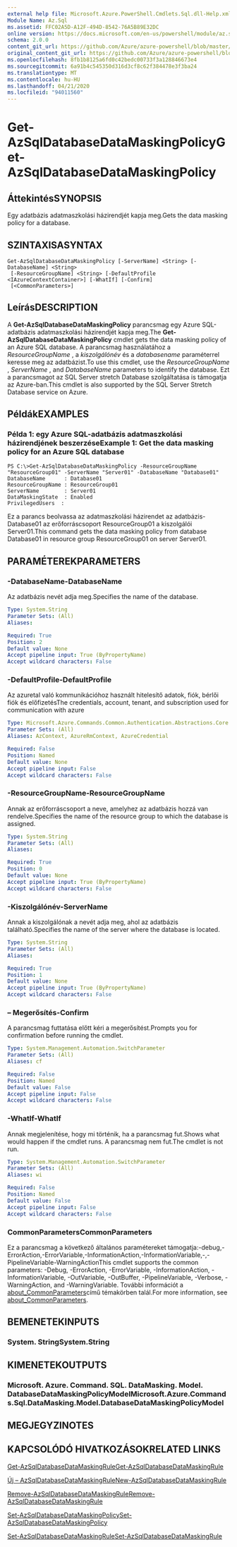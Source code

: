 ```yaml
---
external help file: Microsoft.Azure.PowerShell.Cmdlets.Sql.dll-Help.xml
Module Name: Az.Sql
ms.assetid: FFC02A5D-A12F-494D-8542-76A5B89E32DC
online version: https://docs.microsoft.com/en-us/powershell/module/az.sql/get-azsqldatabasedatamaskingpolicy
schema: 2.0.0
content_git_url: https://github.com/Azure/azure-powershell/blob/master/src/Sql/Sql/help/Get-AzSqlDatabaseDataMaskingPolicy.md
original_content_git_url: https://github.com/Azure/azure-powershell/blob/master/src/Sql/Sql/help/Get-AzSqlDatabaseDataMaskingPolicy.md
ms.openlocfilehash: 8fb1b8125a6fd0c42bedc00733f3a128846673e4
ms.sourcegitcommit: 6a91b4c545350d316d3cf8c62f384478e3f3ba24
ms.translationtype: MT
ms.contentlocale: hu-HU
ms.lasthandoff: 04/21/2020
ms.locfileid: "94011560"
---
```

# <span data-ttu-id="e498f-101">Get-AzSqlDatabaseDataMaskingPolicy</span><span class="sxs-lookup"><span data-stu-id="e498f-101">Get-AzSqlDatabaseDataMaskingPolicy</span></span>

## <span data-ttu-id="e498f-102">Áttekintés</span><span class="sxs-lookup"><span data-stu-id="e498f-102">SYNOPSIS</span></span>
<span data-ttu-id="e498f-103">Egy adatbázis adatmaszkolási házirendjét kapja meg.</span><span class="sxs-lookup"><span data-stu-id="e498f-103">Gets the data masking policy for a database.</span></span>

## <span data-ttu-id="e498f-104">SZINTAXISA</span><span class="sxs-lookup"><span data-stu-id="e498f-104">SYNTAX</span></span>

```
Get-AzSqlDatabaseDataMaskingPolicy [-ServerName] <String> [-DatabaseName] <String>
 [-ResourceGroupName] <String> [-DefaultProfile <IAzureContextContainer>] [-WhatIf] [-Confirm]
 [<CommonParameters>]
```

## <span data-ttu-id="e498f-105">Leírás</span><span class="sxs-lookup"><span data-stu-id="e498f-105">DESCRIPTION</span></span>
<span data-ttu-id="e498f-106">A **Get-AzSqlDatabaseDataMaskingPolicy** parancsmag egy Azure SQL-adatbázis adatmaszkolási házirendjét kapja meg.</span><span class="sxs-lookup"><span data-stu-id="e498f-106">The **Get-AzSqlDatabaseDataMaskingPolicy** cmdlet gets the data masking policy of an Azure SQL database.</span></span>
<span data-ttu-id="e498f-107">A parancsmag használatához a *ResourceGroupName* , a *kiszolgálónév* és a *databasename* paraméterrel keresse meg az adatbázist.</span><span class="sxs-lookup"><span data-stu-id="e498f-107">To use this cmdlet, use the *ResourceGroupName* , *ServerName* , and *DatabaseName* parameters to identify the database.</span></span>
<span data-ttu-id="e498f-108">Ezt a parancsmagot az SQL Server stretch Database szolgáltatása is támogatja az Azure-ban.</span><span class="sxs-lookup"><span data-stu-id="e498f-108">This cmdlet is also supported by the SQL Server Stretch Database service on Azure.</span></span>

## <span data-ttu-id="e498f-109">Példák</span><span class="sxs-lookup"><span data-stu-id="e498f-109">EXAMPLES</span></span>

### <span data-ttu-id="e498f-110">Példa 1: egy Azure SQL-adatbázis adatmaszkolási házirendjének beszerzése</span><span class="sxs-lookup"><span data-stu-id="e498f-110">Example 1: Get the data masking policy for an Azure SQL database</span></span>
```
PS C:\>Get-AzSqlDatabaseDataMaskingPolicy -ResourceGroupName "ResourceGroup01" -ServerName "Server01" -DatabaseName "Database01"
DatabaseName      : Database01
ResourceGroupName : ResourceGroup01
ServerName        : Server01
DataMaskingState  : Enabled
PrivilegedUsers  :
```

<span data-ttu-id="e498f-111">Ez a parancs beolvassa az adatmaszkolási házirendet az adatbázis-Database01 az erőforráscsoport ResourceGroup01 a kiszolgálói Server01.</span><span class="sxs-lookup"><span data-stu-id="e498f-111">This command gets the data masking policy from database Database01 in resource group ResourceGroup01 on server Server01.</span></span>

## <span data-ttu-id="e498f-112">PARAMÉTEREK</span><span class="sxs-lookup"><span data-stu-id="e498f-112">PARAMETERS</span></span>

### <span data-ttu-id="e498f-113">-DatabaseName</span><span class="sxs-lookup"><span data-stu-id="e498f-113">-DatabaseName</span></span>
<span data-ttu-id="e498f-114">Az adatbázis nevét adja meg.</span><span class="sxs-lookup"><span data-stu-id="e498f-114">Specifies the name of the database.</span></span>

```yaml
Type: System.String
Parameter Sets: (All)
Aliases:

Required: True
Position: 2
Default value: None
Accept pipeline input: True (ByPropertyName)
Accept wildcard characters: False
```

### <span data-ttu-id="e498f-115">-DefaultProfile</span><span class="sxs-lookup"><span data-stu-id="e498f-115">-DefaultProfile</span></span>
<span data-ttu-id="e498f-116">Az azuretal való kommunikációhoz használt hitelesítő adatok, fiók, bérlői fiók és előfizetés</span><span class="sxs-lookup"><span data-stu-id="e498f-116">The credentials, account, tenant, and subscription used for communication with azure</span></span>

```yaml
Type: Microsoft.Azure.Commands.Common.Authentication.Abstractions.Core.IAzureContextContainer
Parameter Sets: (All)
Aliases: AzContext, AzureRmContext, AzureCredential

Required: False
Position: Named
Default value: None
Accept pipeline input: False
Accept wildcard characters: False
```

### <span data-ttu-id="e498f-117">-ResourceGroupName</span><span class="sxs-lookup"><span data-stu-id="e498f-117">-ResourceGroupName</span></span>
<span data-ttu-id="e498f-118">Annak az erőforráscsoport a neve, amelyhez az adatbázis hozzá van rendelve.</span><span class="sxs-lookup"><span data-stu-id="e498f-118">Specifies the name of the resource group to which the database is assigned.</span></span>

```yaml
Type: System.String
Parameter Sets: (All)
Aliases:

Required: True
Position: 0
Default value: None
Accept pipeline input: True (ByPropertyName)
Accept wildcard characters: False
```

### <span data-ttu-id="e498f-119">-Kiszolgálónév</span><span class="sxs-lookup"><span data-stu-id="e498f-119">-ServerName</span></span>
<span data-ttu-id="e498f-120">Annak a kiszolgálónak a nevét adja meg, ahol az adatbázis található.</span><span class="sxs-lookup"><span data-stu-id="e498f-120">Specifies the name of the server where the database is located.</span></span>

```yaml
Type: System.String
Parameter Sets: (All)
Aliases:

Required: True
Position: 1
Default value: None
Accept pipeline input: True (ByPropertyName)
Accept wildcard characters: False
```

### <span data-ttu-id="e498f-121">– Megerősítés</span><span class="sxs-lookup"><span data-stu-id="e498f-121">-Confirm</span></span>
<span data-ttu-id="e498f-122">A parancsmag futtatása előtt kéri a megerősítést.</span><span class="sxs-lookup"><span data-stu-id="e498f-122">Prompts you for confirmation before running the cmdlet.</span></span>

```yaml
Type: System.Management.Automation.SwitchParameter
Parameter Sets: (All)
Aliases: cf

Required: False
Position: Named
Default value: False
Accept pipeline input: False
Accept wildcard characters: False
```

### <span data-ttu-id="e498f-123">-WhatIf</span><span class="sxs-lookup"><span data-stu-id="e498f-123">-WhatIf</span></span>
<span data-ttu-id="e498f-124">Annak megjelenítése, hogy mi történik, ha a parancsmag fut.</span><span class="sxs-lookup"><span data-stu-id="e498f-124">Shows what would happen if the cmdlet runs.</span></span>
<span data-ttu-id="e498f-125">A parancsmag nem fut.</span><span class="sxs-lookup"><span data-stu-id="e498f-125">The cmdlet is not run.</span></span>

```yaml
Type: System.Management.Automation.SwitchParameter
Parameter Sets: (All)
Aliases: wi

Required: False
Position: Named
Default value: False
Accept pipeline input: False
Accept wildcard characters: False
```

### <span data-ttu-id="e498f-126">CommonParameters</span><span class="sxs-lookup"><span data-stu-id="e498f-126">CommonParameters</span></span>
<span data-ttu-id="e498f-127">Ez a parancsmag a következő általános paramétereket támogatja:-debug,-ErrorAction,-ErrorVariable,-InformationAction,-InformationVariable,-,-PipelineVariable-WarningAction</span><span class="sxs-lookup"><span data-stu-id="e498f-127">This cmdlet supports the common parameters: -Debug, -ErrorAction, -ErrorVariable, -InformationAction, -InformationVariable, -OutVariable, -OutBuffer, -PipelineVariable, -Verbose, -WarningAction, and -WarningVariable.</span></span> <span data-ttu-id="e498f-128">További információt a [about_CommonParameters](http://go.microsoft.com/fwlink/?LinkID=113216)című témakörben talál.</span><span class="sxs-lookup"><span data-stu-id="e498f-128">For more information, see [about_CommonParameters](http://go.microsoft.com/fwlink/?LinkID=113216).</span></span>

## <span data-ttu-id="e498f-129">BEMENETEK</span><span class="sxs-lookup"><span data-stu-id="e498f-129">INPUTS</span></span>

### <span data-ttu-id="e498f-130">System. String</span><span class="sxs-lookup"><span data-stu-id="e498f-130">System.String</span></span>

## <span data-ttu-id="e498f-131">KIMENETEK</span><span class="sxs-lookup"><span data-stu-id="e498f-131">OUTPUTS</span></span>

### <span data-ttu-id="e498f-132">Microsoft. Azure. Command. SQL. DataMasking. Model. DatabaseDataMaskingPolicyModel</span><span class="sxs-lookup"><span data-stu-id="e498f-132">Microsoft.Azure.Commands.Sql.DataMasking.Model.DatabaseDataMaskingPolicyModel</span></span>

## <span data-ttu-id="e498f-133">MEGJEGYZI</span><span class="sxs-lookup"><span data-stu-id="e498f-133">NOTES</span></span>

## <span data-ttu-id="e498f-134">KAPCSOLÓDÓ HIVATKOZÁSOK</span><span class="sxs-lookup"><span data-stu-id="e498f-134">RELATED LINKS</span></span>

[<span data-ttu-id="e498f-135">Get-AzSqlDatabaseDataMaskingRule</span><span class="sxs-lookup"><span data-stu-id="e498f-135">Get-AzSqlDatabaseDataMaskingRule</span></span>](./Get-AzSqlDatabaseDataMaskingRule.md)

[<span data-ttu-id="e498f-136">Új – AzSqlDatabaseDataMaskingRule</span><span class="sxs-lookup"><span data-stu-id="e498f-136">New-AzSqlDatabaseDataMaskingRule</span></span>](./New-AzSqlDatabaseDataMaskingRule.md)

[<span data-ttu-id="e498f-137">Remove-AzSqlDatabaseDataMaskingRule</span><span class="sxs-lookup"><span data-stu-id="e498f-137">Remove-AzSqlDatabaseDataMaskingRule</span></span>](./Remove-AzSqlDatabaseDataMaskingRule.md)

[<span data-ttu-id="e498f-138">Set-AzSqlDatabaseDataMaskingPolicy</span><span class="sxs-lookup"><span data-stu-id="e498f-138">Set-AzSqlDatabaseDataMaskingPolicy</span></span>](./Set-AzSqlDatabaseDataMaskingPolicy.md)

[<span data-ttu-id="e498f-139">Set-AzSqlDatabaseDataMaskingRule</span><span class="sxs-lookup"><span data-stu-id="e498f-139">Set-AzSqlDatabaseDataMaskingRule</span></span>](./Set-AzSqlDatabaseDataMaskingRule.md)


